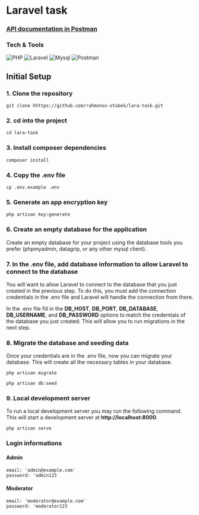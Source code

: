 # Laravel task

### [API documentation in Postman](https://documenter.getpostman.com/view/22425394/2sA3XJjQ3i) 

### Tech & Tools
<img alt="PHP" src="https://img.shields.io/badge/PHP-777BB4?style=for-the-badge&logo=php&logoColor=white"/> <img alt="Laravel" src="https://img.shields.io/badge/Laravel-FF2D20?style=for-the-badge&logo=laravel&logoColor=white"/> <img alt="Mysql" src="https://img.shields.io/badge/MySQL-005C84?style=for-the-badge&logo=mysql&logoColor=white"/> <img alt="Postman" src="https://img.shields.io/badge/Postman-FF6C37?style=for-the-badge&logo=Postman&logoColor=white"/>  

## Initial Setup

### 1. Clone the repository

`git clone hhttps://github.com/rahmonov-otabek/lara-task.git`

### 2. cd into the project 

`cd lara-task`

### 3. Install composer dependencies 

`composer install` 

### 4. Copy the .env file 

`cp .env.example .env`

### 5. Generate an app encryption key 

`php artisan key:generate`

### 6. Create an empty database for the application
Create an empty database for your project using the database tools you prefer (phpmyadmin, datagrip, or any other mysql client).

### 7. In the .env file, add database information to allow Laravel to connect to the database
You will want to allow Laravel to connect to the database that you just created in the previous step. To do this, you must add the connection credentials in the .env file and Laravel will handle the connection from there.

In the .env file fill in the **DB_HOST**, **DB_PORT**, **DB_DATABASE**, **DB_USERNAME**, and **DB_PASSWORD** options to match the credentials of the database you just created. This will allow you to run migrations in the next step. 

### 8. Migrate the database and seeding data
Once your credentials are in the .env file, now you can migrate your database. This will create all the necessary tables in your database.

`php artisan migrate`

`php artisan db:seed` 

### 9. Local development server
To run a local development server you may run the following command. This will start a development server at **http://localhost:8000**.

`php artisan serve`

### Login informations
#### Admin
`email: 'admin@example.com'` <br>
`password: 'admin123`
#### Moderator
`email: 'moderator@example.com'` <br>
`password: 'moderator123`